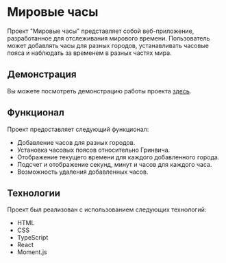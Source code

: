 # Мировые часы

Проект "Мировые часы" представляет собой веб-приложение, разработанное для отслеживания мирового времени. Пользователь может добавлять часы для разных городов, устанавливать часовые пояса и наблюдать за временем в разных частях мира.

## Демонстрация
Вы можете посмотреть демонстрацию работы проекта [здесь](https://nikamurs.github.io/watches/).

## Функционал
Проект предоставляет следующий функционал:
- Добавление часов для разных городов.
- Установка часовых поясов относительно Гринвича.
- Отображение текущего времени для каждого добавленного города.
- Подсчет и отображение секунд, минут и часов для каждого часа.
- Возможность удаления добавленных часов.

## Технологии
Проект был реализован с использованием следующих технологий:
- HTML
- CSS
- TypeScript
- React
- Moment.js
